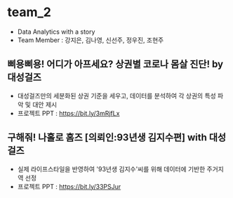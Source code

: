 # team_2
- Data Analytics with a story
- Team Member : 강지은, 김나영, 신선주, 정우진, 조현주

## 삐용삐용! 어디가 아프세요? 상권별 코로나 몸살 진단! by 대성걸즈
- 대성걸즈만의 세분화된 상권 기준을 세우고, 데이터를 분석하여 각 상권의 특성 파악 및 대안 제시
- 프로젝트 PPT : https://bit.ly/3mRjfLx

## 구해줘! 나홀로 홈즈 [의뢰인:93년생 김지수편] with 대성걸즈
- 실제 라이프스타일을 반영하여 '93년생 김지수'씨를 위해 데이터에 기반한 주거지역 선정
- 프로젝트 PPT : https://bit.ly/33PSJur
